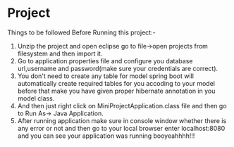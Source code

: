# Project
Things to be followed Before Running this project:-
1) Unzip the project and open eclipse go to file->open projects from filesystem and then import it.
2) Go to application.properties file and configure you database url,username and password(make sure your credentials are correct).
3) You don't need to create any table for model spring boot will automatically create required tables for you accoding to your model before that make you have given
proper hibernate annotation in you model class.
4) And then just right click on MiniProjectApplication.class file and then go to Run As-> Java Application.
5) After running application make sure in console window whether there is any error or not and then go to your local browser enter localhost:8080 and you can see 
your application was running booyeahhhh!!!
